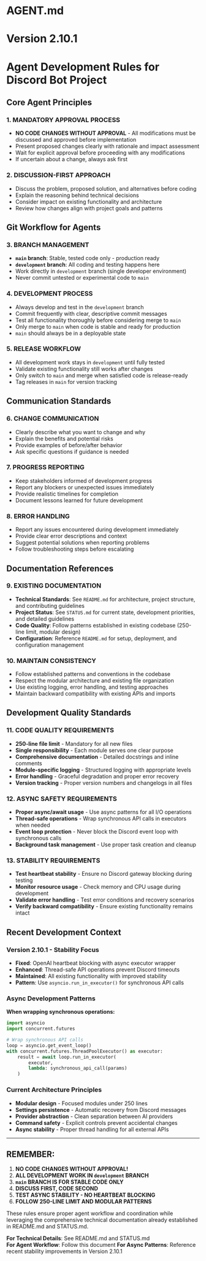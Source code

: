 # AGENT.md
# Version 2.10.1
# Agent Development Rules for Discord Bot Project

## Core Agent Principles

### 1. **MANDATORY APPROVAL PROCESS**
- **NO CODE CHANGES WITHOUT APPROVAL** - All modifications must be discussed and approved before implementation
- Present proposed changes clearly with rationale and impact assessment
- Wait for explicit approval before proceeding with any modifications
- If uncertain about a change, always ask first

### 2. **DISCUSSION-FIRST APPROACH**
- Discuss the problem, proposed solution, and alternatives before coding
- Explain the reasoning behind technical decisions
- Consider impact on existing functionality and architecture
- Review how changes align with project goals and patterns

## Git Workflow for Agents

### 3. **BRANCH MANAGEMENT**
- **`main` branch**: Stable, tested code only - production ready
- **`development` branch**: All coding and testing happens here
- Work directly in `development` branch (single developer environment)
- Never commit untested or experimental code to `main`

### 4. **DEVELOPMENT PROCESS**
- Always develop and test in the `development` branch
- Commit frequently with clear, descriptive commit messages
- Test all functionality thoroughly before considering merge to `main`
- Only merge to `main` when code is stable and ready for production
- `main` should always be in a deployable state

### 5. **RELEASE WORKFLOW**
- All development work stays in `development` until fully tested
- Validate existing functionality still works after changes
- Only switch to `main` and merge when satisfied code is release-ready
- Tag releases in `main` for version tracking

## Communication Standards

### 6. **CHANGE COMMUNICATION**
- Clearly describe what you want to change and why
- Explain the benefits and potential risks
- Provide examples of before/after behavior
- Ask specific questions if guidance is needed

### 7. **PROGRESS REPORTING**
- Keep stakeholders informed of development progress
- Report any blockers or unexpected issues immediately
- Provide realistic timelines for completion
- Document lessons learned for future development

### 8. **ERROR HANDLING**
- Report any issues encountered during development immediately
- Provide clear error descriptions and context
- Suggest potential solutions when reporting problems
- Follow troubleshooting steps before escalating

## Documentation References

### 9. **EXISTING DOCUMENTATION**
- **Technical Standards**: See `README.md` for architecture, project structure, and contributing guidelines
- **Project Status**: See `STATUS.md` for current state, development priorities, and detailed guidelines
- **Code Quality**: Follow patterns established in existing codebase (250-line limit, modular design)
- **Configuration**: Reference `README.md` for setup, deployment, and configuration management

### 10. **MAINTAIN CONSISTENCY**
- Follow established patterns and conventions in the codebase
- Respect the modular architecture and existing file organization
- Use existing logging, error handling, and testing approaches
- Maintain backward compatibility with existing APIs and imports

## Development Quality Standards

### 11. **CODE QUALITY REQUIREMENTS**
- **250-line file limit** - Mandatory for all new files
- **Single responsibility** - Each module serves one clear purpose
- **Comprehensive documentation** - Detailed docstrings and inline comments
- **Module-specific logging** - Structured logging with appropriate levels
- **Error handling** - Graceful degradation and proper error recovery
- **Version tracking** - Proper version numbers and changelogs in all files

### 12. **ASYNC SAFETY REQUIREMENTS**
- **Proper async/await usage** - Use async patterns for all I/O operations
- **Thread-safe operations** - Wrap synchronous API calls in executors when needed
- **Event loop protection** - Never block the Discord event loop with synchronous calls
- **Background task management** - Use proper task creation and cleanup

### 13. **STABILITY REQUIREMENTS**
- **Test heartbeat stability** - Ensure no Discord gateway blocking during testing
- **Monitor resource usage** - Check memory and CPU usage during development
- **Validate error handling** - Test error conditions and recovery scenarios
- **Verify backward compatibility** - Ensure existing functionality remains intact

## Recent Development Context

### Version 2.10.1 - Stability Focus
- **Fixed**: OpenAI heartbeat blocking with async executor wrapper
- **Enhanced**: Thread-safe API operations prevent Discord timeouts
- **Maintained**: All existing functionality with improved stability
- **Pattern**: Use `asyncio.run_in_executor()` for synchronous API calls

### Async Development Patterns
**When wrapping synchronous operations:**
```python
import asyncio
import concurrent.futures

# Wrap synchronous API calls
loop = asyncio.get_event_loop()
with concurrent.futures.ThreadPoolExecutor() as executor:
    result = await loop.run_in_executor(
        executor, 
        lambda: synchronous_api_call(params)
    )
```

### Current Architecture Principles
- **Modular design** - Focused modules under 250 lines
- **Settings persistence** - Automatic recovery from Discord messages
- **Provider abstraction** - Clean separation between AI providers
- **Command safety** - Explicit controls prevent accidental changes
- **Async stability** - Proper thread handling for all external APIs

---

## REMEMBER: 
1. **NO CODE CHANGES WITHOUT APPROVAL!**
2. **ALL DEVELOPMENT WORK IN `development` BRANCH**
3. **`main` BRANCH IS FOR STABLE CODE ONLY**
4. **DISCUSS FIRST, CODE SECOND**
5. **TEST ASYNC STABILITY - NO HEARTBEAT BLOCKING**
6. **FOLLOW 250-LINE LIMIT AND MODULAR PATTERNS**

These rules ensure proper agent workflow and coordination while leveraging the comprehensive technical documentation already established in README.md and STATUS.md.

**For Technical Details**: See README.md and STATUS.md  
**For Agent Workflow**: Follow this document
**For Async Patterns**: Reference recent stability improvements in Version 2.10.1
